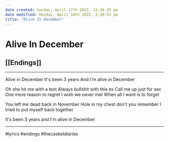 ```yaml
---
date created: Sunday, April 17th 2022, 12:36:35 pm
date modified: Monday, April 18th 2022, 2:10:53 pm
title: "Alive In December"
---
```

# Alive In December
## [[Endings]]

---

Alive in December
It's been 3 years
And I'm alive in December

Oh she hit me with a text
Always bullshit with this ex
Call me up just for sex
One more reason to regret
I wish we never met
When all I want is to forget

You left me dead back in November
Hole in my chest don't you remember
I tried to put myself back together

It's been 3 years
and I'm alive in December

---

#lyrics #endings  #thecasketdiaries

